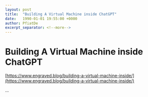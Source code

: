 ```yaml
---
layout: post
title:  "Building A Virtual Machine inside ChatGPT"
date:   1990-01-01 19:55:00 +0000
author: PfiatDe
excerpt_separator: <!--more-->
---
```


# Building A Virtual Machine inside ChatGPT
[https://www.engraved.blog/building-a-virtual-machine-inside/](https://www.engraved.blog/building-a-virtual-machine-inside/)

...
<!--more-->

